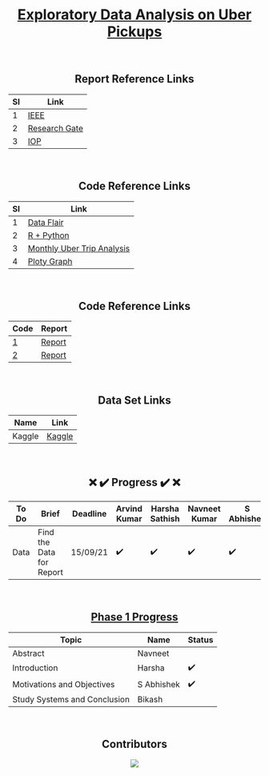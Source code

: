 <div align = "center">

# [Exploratory Data Analysis on Uber Pickups](#)
  
<br/>
  
## Report Reference Links

| SI          | Link |
|----------------|---------------|
| 1 | [IEEE](https://ieeexplore.ieee.org/document/9368922) |
| 2 | [Research Gate](https://www.researchgate.net/publication/349142254_DATA_EXPLORATORY_ON_TAXI_DATA_IN_NEW_YORK_CITY) |
| 3 | [IOP](https://iopscience.iop.org/article/10.1088/1757-899X/1119/1/012013/pdf) |
  
<br/>
    
## Code Reference Links

| SI          | Link |
|----------------|---------------|
| 1 | [Data Flair](https://data-flair.training/blogs/r-data-science-project-uber-data-analysis/) |
| 2 | [R + Python](https://github.com/MachineLearningWithHuman/Projects/tree/master/Project%20UBER) |
| 3 | [Monthly Uber Trip Analysis](https://www.youtube.com/watch?v=tdhGqnBD2PU) |
| 4 | [Ploty Graph](https://github.com/plotly/datasets)
  
  <br/>
    
## Code Reference Links

|      Code      | Report |
|----------------|---------------|
| [1](https://github.com/geoninja/Uber-Data-Analysis/blob/master/NYC_Uber_Rides.ipynb) | [Report](https://aboutdatascience.wordpress.com/2017/04/04/comprehensive-analysis-of-uber-dataset/) |
| [2](https://github.com/hafsa636/Uber-Data-Analysis-/blob/master/Uber_Data_Analysis.ipynb) | [Report](https://medium.com/@hafsabatul.cse/uber-data-analysis-fee3eded7c56) |
  
  <br/>
  
## Data Set Links

| Name           | Link |
|----------------|---------------|
|  Kaggle   | [Kaggle](https://www.kaggle.com/fivethirtyeight/uber-pickups-in-new-york-city/) |
  
<br/>
  
## :x: :heavy_check_mark: Progress :heavy_check_mark: :x: 

| To Do           | Brief | Deadline | Arvind Kumar | Harsha Sathish | Navneet Kumar  | S Abhishek | Bikash Chandra
|----------------|---------------|---------------|----------------|---------------|---------------|---------------|---------------
| Data | Find the Data for Report | 15/09/21 |:heavy_check_mark:  |:heavy_check_mark:  |:heavy_check_mark:  |:heavy_check_mark:   |:heavy_check_mark:   | 6 |

<br/>
  
## [Phase 1 Progress](https://amritauniv-my.sharepoint.com/:w:/g/personal/sabhishek_am_students_amrita_edu/EXAQayqtHxdCgkz7h_wUTz0BX_Pu21z2WLcWFiXlzHbmkA?e=QYjUcC)

| Topic           | Name | Status | 
|----------------|---------------|---------------|
| Abstract | Navneet |  |
| Introduction | Harsha |:heavy_check_mark: |
| Motivations and Objectives  |  S Abhishek | :heavy_check_mark: |
| Study Systems and Conclusion | Bikash | |

</div>

<br/>

<div align = "center">

## Contributors
  
<a href="https://github.com/a3X3k/Uber-Data-Analysis/graphs/contributors">
  
  <img src="https://contrib.rocks/image?repo=a3X3k/Uber-Data-Analysis" />
  
</a>

</div>

